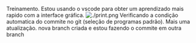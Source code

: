 Treinamento.
Estou usando o vscode para obter um aprendizado mais rapido com a interface gráfica.
![./print.png](print)
Verificando a condição automatica do commite no git (seleção de programas padrão).
Mais uma atualização.
nova branch criada e estou fazendo o commite em outra branch
